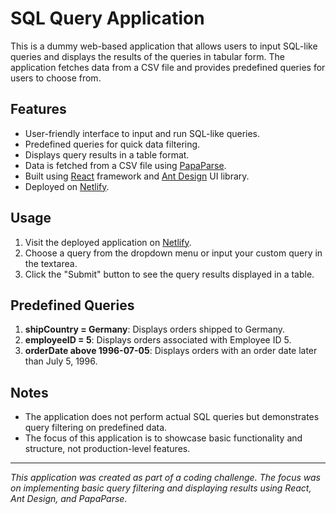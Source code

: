# SQL Query Application

This is a dummy web-based application that allows users to input SQL-like queries and displays the results of the queries in tabular form. The application fetches data from a CSV file and provides predefined queries for users to choose from.

## Features

- User-friendly interface to input and run SQL-like queries.
- Predefined queries for quick data filtering.
- Displays query results in a table format.
- Data is fetched from a CSV file using [PapaParse](https://www.papaparse.com/).
- Built using [React](https://reactjs.org/) framework and [Ant Design](https://ant.design/) UI library.
- Deployed on [Netlify](https://www.netlify.com/).

## Usage

1. Visit the deployed application on [Netlify](https://your-netlify-link-here).
2. Choose a query from the dropdown menu or input your custom query in the textarea.
3. Click the "Submit" button to see the query results displayed in a table.

## Predefined Queries

1. **shipCountry = Germany**: Displays orders shipped to Germany.
2. **employeeID = 5**: Displays orders associated with Employee ID 5.
3. **orderDate above 1996-07-05**: Displays orders with an order date later than July 5, 1996.

## Notes

- The application does not perform actual SQL queries but demonstrates query filtering on predefined data.
- The focus of this application is to showcase basic functionality and structure, not production-level features.

---

_This application was created as part of a coding challenge. The focus was on implementing basic query filtering and displaying results using React, Ant Design, and PapaParse._

